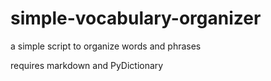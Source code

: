 # simple-vocabulary-organizer
 a simple script to organize words and phrases

requires markdown and PyDictionary